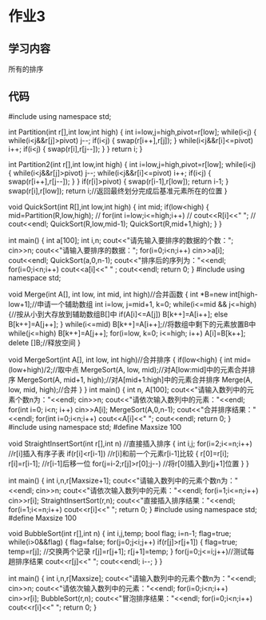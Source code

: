 ﻿# 作业3
## 学习内容

 所有的排序
## 代码

  
#include <iostream>
using namespace std;

int Partition(int r[],int low,int high)
{
    int i=low,j=high,pivot=r[low];
    while(i<j)
    {
        while(i<j&&r[j]>pivot) j--;
        if(i<j)
        {
            swap(r[i++],r[j]);
        }
        while(i<j&&r[i]<=pivot) i++;
        if(i<j)
        {
            swap(r[i],r[j--]);
        }
    }
    return i;
}

int Partition2(int r[],int low,int high)
{
    int i=low,j=high,pivot=r[low];
    while(i<j)
    {
        while(i<j&&r[j]>pivot) j--;
        while(i<j&&r[i]<=pivot) i++;
        if(i<j)
        {
            swap(r[i++],r[j--]);
        }
    }
    if(r[i]>pivot)
    {
        swap(r[i-1],r[low]);
        return i-1;
    }
    swap(r[i],r[low]);
    return i;//返回最终划分完成后基准元素所在的位置
}

void QuickSort(int R[],int low,int high)
{
    int mid;
    if(low<high)
    {
        mid=Partition(R,low,high); 
//        for(int i=low;i<=high;i++)
//          cout<<R[i]<<" ";
//        cout<<endl;
        QuickSort(R,low,mid-1);
        QuickSort(R,mid+1,high);
    }
}

int main()
{
    int a[100];
    int i,n;
    cout<<"请先输入要排序的数据的个数：";
    cin>>n;
    cout<<"请输入要排序的数据：";
    for(i=0;i<n;i++)
        cin>>a[i];
    cout<<endl;
    QuickSort(a,0,n-1);
    cout<<"排序后的序列为："<<endl;
    for(i=0;i<n;i++)
        cout<<a[i]<<" " ;
    cout<<endl;
    return 0;
}
#include <iostream>
using namespace std;

void Merge(int A[], int low, int mid, int high)//合并函数
{
    int *B=new int[high-low+1];//申请一个辅助数组
    int i=low, j=mid+1, k=0;
    while(i<=mid && j<=high) {//按从小到大存放到辅助数组B[]中
        if(A[i]<=A[j])
            B[k++]=A[i++];
        else
            B[k++]=A[j++];
    }
    while(i<=mid) B[k++]=A[i++];//将数组中剩下的元素放置B中
    while(j<=high) B[k++]=A[j++];
    for(i=low, k=0; i<=high; i++)
        A[i]=B[k++];
    delete []B;//释放空间
}

void MergeSort(int A[], int low, int high)//合并排序
{
    if(low<high)
    {
        int mid=(low+high)/2;//取中点
        MergeSort(A, low, mid);//对A[low:mid]中的元素合并排序
        MergeSort(A, mid+1, high);//对A[mid+1:high]中的元素合并排序
        Merge(A, low, mid, high);//合并
    }
}
int main()
{
    int n, A[100];
    cout<<"请输入数列中的元素个数n为："<<endl;
    cin>>n;
    cout<<"请依次输入数列中的元素："<<endl;
    for(int i=0; i<n; i++)
       cin>>A[i];
    MergeSort(A,0,n-1);
    cout<<"合并排序结果："<<endl;
    for(int i=0;i<n;i++)
       cout<<A[i]<<" ";
    cout<<endl;
    return 0;
}
#include <iostream>
using namespace std;
#define Maxsize 100

void StraightInsertSort(int r[],int n)  //直接插入排序
{
 	int i,j;
	for(i=2;i<=n;i++)  //r[i]插入有序子表
        if(r[i]<r[i-1]) //r[i]和前一个元素r[i-1]比较
        {
            r[0]=r[i];			
            r[i]=r[i-1];	    //r[i-1]后移一位
            for(j=i-2;r[j]>r[0];j--) //将r[0]插入到r[j+1]位置
        }
}

int main()
{
    int i,n,r[Maxsize+1];
    cout<<"请输入数列中的元素个数n为："<<endl;
    cin>>n;
    cout<<"请依次输入数列中的元素："<<endl;
    for(i=1;i<=n;i++)
       cin>>r[i];
    StraightInsertSort(r,n);
    cout<<"直接插入排序结果："<<endl;
    for(i=1;i<=n;i++)
       cout<<r[i]<<" ";
    return 0;
}
#include <iostream>
using namespace std;
#define Maxsize 100

void BubbleSort(int r[],int n) 
{
  	int i,j,temp;
  	bool flag;
  	i=n-1;
  	flag=true;
  	while(i>0&&flag)
    {
        flag=false;
        for(j=0;j<i;j++) 
            if(r[j]>r[j+1])
            {
                flag=true;
                temp=r[j]; //交换两个记录
                r[j]=r[j+1];
                r[j+1]=temp;
            }
        for(j=0;j<=i;j++)//测试每趟排序结果
            cout<<r[j]<<" ";
        cout<<endl;
        i--;
    }
}

int main()
{
    int i,n,r[Maxsize];
    cout<<"请输入数列中的元素个数n为："<<endl;
    cin>>n;
    cout<<"请依次输入数列中的元素："<<endl;
    for(i=0;i<n;i++)
       cin>>r[i];
    BubbleSort(r,n);
    cout<<"冒泡排序结果："<<endl;
    for(i=0;i<n;i++)
       cout<<r[i]<<" ";
    return 0;
}


